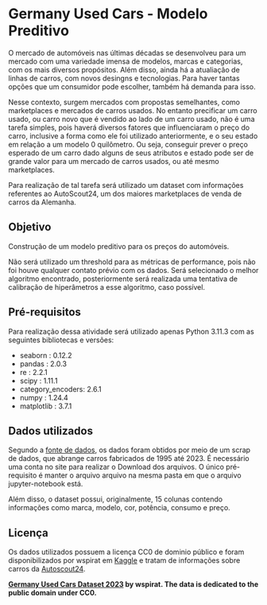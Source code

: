 # **Germany Used Cars - Modelo Preditivo**

O mercado de automóveis nas últimas décadas se desenvolveu para um mercado com uma variedade imensa de modelos, marcas e categorias, com os mais diversos propósitos. Além disso, ainda há a atualiação de linhas de carros, com novos desingns e tecnologias. Para haver tantas opções que um consumidor pode escolher, também há demanda para isso. 

Nesse contexto, surgem mercados com propostas semelhantes, como marketplaces e mercados de carros usados. No entanto precificar um carro usado, ou carro novo que é vendido ao lado de um carro usado, não é uma tarefa simples, pois haverá diversos fatores que influenciaram o preço do carro, inclusive a forma como ele foi utilizado anteriormente, e o seu estado em relação a um modelo 0 quilômetro. Ou seja, conseguir prever o preço esperado de um carro dado alguns de seus atributos e estado pode ser de grande valor para um mercado de carros usados, ou até mesmo marketplaces.

Para realização de tal tarefa será utilizado um dataset com informações referentes ao AutoScout24, um dos maiores marketplaces de venda de carros da Alemanha.

## **Objetivo**

Construção de um modelo preditivo para os preços do automóveis.

Não será utilizado um threshold para as métricas de performance, pois não foi houve qualquer contato prévio com os dados. Será selecionado o melhor algoritmo encontrado, posteriormente será realizada uma tentativa de calibração de hiperâmetros a esse algoritmo, caso possível.

## **Pré-requisitos**

Para realização dessa atividade será utilizado apenas Python 3.11.3 com as seguintes bibliotecas e versões:

* seaborn          : 0.12.2
* pandas           : 2.0.3
* re               : 2.2.1
* scipy            : 1.11.1
* category_encoders: 2.6.1
* numpy            : 1.24.4
* matplotlib       : 3.7.1


## **Dados utilizados**

Segundo a [fonte de dados](https://www.kaggle.com/datasets/wspirat/germany-used-cars-dataset-2023), os dados foram obtidos por meio de um scrap de dados, que abrange carros fabricados de 1995 até 2023. É necessário uma conta no site para realizar o Download dos arquivos. O único pré-requisito é manter o arquivo arquivo na mesma pasta em que o arquivo jupyter-notebook está.

Além disso, o dataset possui, originalmente, 15 colunas contendo informações como marca, modelo, cor, potência, consumo e preço.

## **Licença**

Os dados utilizados possuem a licença CC0 de dominio público e foram disponibilizados por wspirat em [Kaggle](https://www.kaggle.com/datasets/wspirat/germany-used-cars-dataset-2023) e tratam de informações sobre carros da [Autoscout24](https://www.autoscout24.de/).

**[Germany Used Cars Dataset 2023](https://www.kaggle.com/datasets/wspirat/germany-used-cars-dataset-2023) by wspirat. The data is dedicated to the public domain under CC0.**

